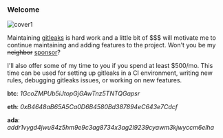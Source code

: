 ### Welcome

![cover1](https://user-images.githubusercontent.com/15034943/144261457-84e35a54-5292-4d09-98f5-74855bdb9c3a.jpg)

Maintaining [gitleaks](https://github.com/zricethezav/gitleaks) is hard work and a little bit of $$$ will motivate me to continue maintaining and adding features to the project. Won't you be my ~~neighbor~~ [sponsor](https://github.com/sponsors/zricethezav)?

I'll also offer some of my time to you if you spend at least $500/mo. This time can be used for setting up gitleaks in a CI environment, writing new rules, debugging gitleaks issues, or working on new features. 

**btc**: _1GcoZMPUb5iJtopGjGAwTnz5TNTQGapsr_

**eth**: _0xB4648aB65A5Ca0D6B4580Bd387894eC643e7Cdcf_

**ada**: _addr1vygd4jwu84z5hm9e9c3ag8734x3ag2l9239cyawm3kjwyccm6elha_ 
